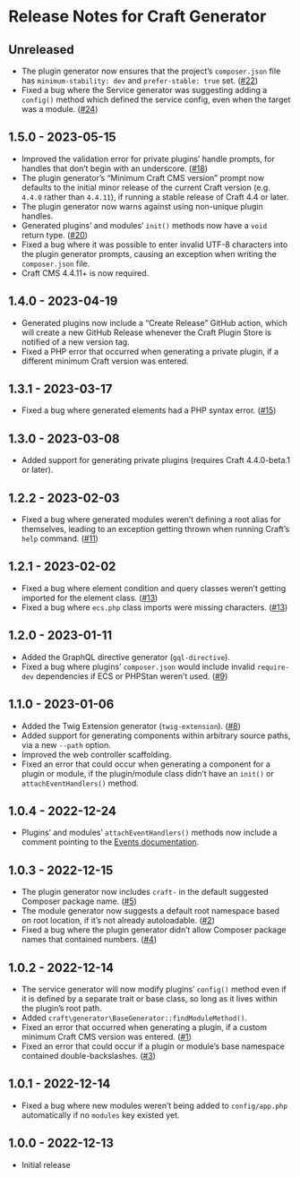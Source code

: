 # Release Notes for Craft Generator

## Unreleased
- The plugin generator now ensures that the project’s `composer.json` file has `minimum-stability: dev` and `prefer-stable: true` set. ([#22](https://github.com/craftcms/generator/issues/22))
- Fixed a bug where the Service generator was suggesting adding a `config()` method which defined the service config, even when the target was a module. ([#24](https://github.com/craftcms/generator/issues/24))

## 1.5.0 - 2023-05-15
- Improved the validation error for private plugins’ handle prompts, for handles that don’t begin with an underscore. ([#18](https://github.com/craftcms/generator/issues/18))
- The plugin generator’s “Minimum Craft CMS version” prompt now defaults to the initial minor release of the current Craft version (e.g. `4.4.0` rather than `4.4.11`), if running a stable release of Craft 4.4 or later.
- The plugin generator now warns against using non-unique plugin handles.
- Generated plugins’ and modules’ `init()` methods now have a `void` return type. ([#20](https://github.com/craftcms/generator/issues/20)) 
- Fixed a bug where it was possible to enter invalid UTF-8 characters into the plugin generator prompts, causing an exception when writing the `composer.json` file.
- Craft CMS 4.4.11+ is now required.

## 1.4.0 - 2023-04-19
- Generated plugins now include a “Create Release” GitHub action, which will create a new GitHub Release whenever the Craft Plugin Store is notified of a new version tag.
- Fixed a PHP error that occurred when generating a private plugin, if a different minimum Craft version was entered.

## 1.3.1 - 2023-03-17
- Fixed a bug where generated elements had a PHP syntax error. ([#15](https://github.com/craftcms/generator/pull/15))

## 1.3.0 - 2023-03-08
- Added support for generating private plugins (requires Craft 4.4.0-beta.1 or later).

## 1.2.2 - 2023-02-03
- Fixed a bug where generated modules weren’t defining a root alias for themselves, leading to an exception getting thrown when running Craft’s `help` command. ([#11](https://github.com/craftcms/generator/issues/11)) 

## 1.2.1 - 2023-02-02
- Fixed a bug where element condition and query classes weren’t getting imported for the element class. ([#13](https://github.com/craftcms/generator/pull/13))
- Fixed a bug where `ecs.php` class imports were missing characters. ([#13](https://github.com/craftcms/generator/pull/13))

## 1.2.0 - 2023-01-11
- Added the GraphQL directive generator (`gql-directive`).
- Fixed a bug where plugins’ `composer.json` would include invalid `require-dev` dependencies if ECS or PHPStan weren’t used. ([#9](https://github.com/craftcms/generator/issues/9))

## 1.1.0 - 2023-01-06
- Added the Twig Extension generator (`twig-extension`). ([#8](https://github.com/craftcms/generator/discussions/8))
- Added support for generating components within arbitrary source paths, via a new `--path` option. 
- Improved the web controller scaffolding.
- Fixed an error that could occur when generating a component for a plugin or module, if the plugin/module class didn’t have an `init()` or `attachEventHandlers()` method.

## 1.0.4 - 2022-12-24
- Plugins’ and modules’ `attachEventHandlers()` methods now include a comment pointing to the [Events documentation](https://craftcms.com/docs/4.x/extend/events.html).

## 1.0.3 - 2022-12-15
- The plugin generator now includes `craft-` in the default suggested Composer package name. ([#5](https://github.com/craftcms/generator/issues/5))
- The module generator now suggests a default root namespace based on root location, if it’s not already autoloadable. ([#2](https://github.com/craftcms/generator/issues/2))
- Fixed a bug where the plugin generator didn’t allow Composer package names that contained numbers. ([#4](https://github.com/craftcms/generator/issues/4)) 

## 1.0.2 - 2022-12-14
- The service generator will now modify plugins’ `config()` method even if it is defined by a separate trait or base class, so long as it lives within the plugin’s root path.
- Added `craft\generator\BaseGenerator::findModuleMethod()`.
- Fixed an error that occurred when generating a plugin, if a custom minimum Craft CMS version was entered. ([#1](https://github.com/craftcms/generator/issues/1))
- Fixed an error that could occur if a plugin or module’s base namespace contained double-backslashes. ([#3](https://github.com/craftcms/generator/pull/3))

## 1.0.1 - 2022-12-14
- Fixed a bug where new modules weren’t being added to `config/app.php` automatically if no `modules` key existed yet.

## 1.0.0 - 2022-12-13
- Initial release
